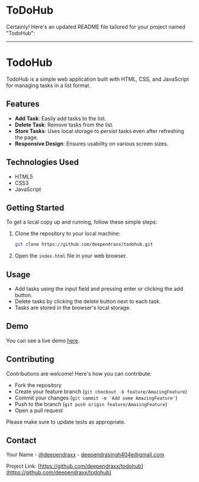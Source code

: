 # ToDoHub
Certainly! Here's an updated README file tailored for your project named "TodoHub":

---

# TodoHub

TodoHub is a simple web application built with HTML, CSS, and JavaScript for managing tasks in a list format.

## Features

- **Add Task**: Easily add tasks to the list.
- **Delete Task**: Remove tasks from the list.
- **Store Tasks**: Uses local storage to persist tasks even after refreshing the page.
- **Responsive Design**: Ensures usability on various screen sizes.

## Technologies Used

- HTML5
- CSS3
- JavaScript

## Getting Started

To get a local copy up and running, follow these simple steps:

1. Clone the repository to your local machine:

   ```bash
   git clone https://github.com/deependraxx/todohub.git
   ```

2. Open the `index.html` file in your web browser.

## Usage

- Add tasks using the input field and pressing enter or clicking the add button.
- Delete tasks by clicking the delete button next to each task.
- Tasks are stored in the browser's local storage.

## Demo

You can see a live demo [here](https://deependraxx.github.io/ToDoHub/).

## Contributing

Contributions are welcome! Here's how you can contribute:
- Fork the repository
- Create your feature branch (`git checkout -b feature/AmazingFeature`)
- Commit your changes (`git commit -m 'Add some AmazingFeature'`)
- Push to the branch (`git push origin feature/AmazingFeature`)
- Open a pull request

Please make sure to update tests as appropriate.

## Contact

Your Name - [@deependraxx](https://twitter.com/deependraxx) - deependrasingh404e@gmail.com

Project Link: [https://github.com/deependraxx/todohub](https://github.com/deependraxx/todohub)

